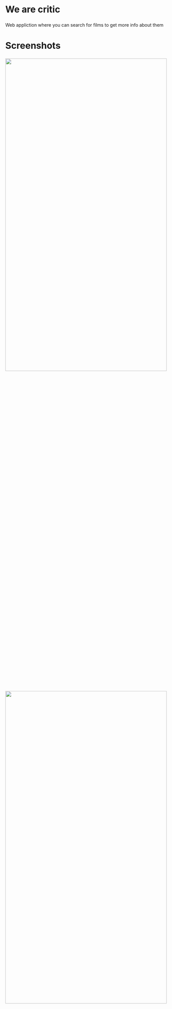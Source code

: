 <h1 align="left">We are critic</h1>

###

<p align="left">Web appliction where you can search for films to get more info about them</p>

###

<h1 align="left">Screenshots</h1>

###

<div align="center">
  <img height="200" src="https://i.imgur.com/NbV89yv.png" style="width:100%; height:50%;"/>
</div>

###

<div align="center">
  <img height="200" src="https://i.imgur.com/O27ZOrC.png" style="width:100%; height:50%;"/>
</div>

###

<div align="center">
  <img height="200" src="https://i.imgur.com/Vyx25Bu.png" style="width:100%; height:50%;"/>
</div>

###

<div align="center">
  <img height="200" src="https://i.imgur.com/lLvP8WQ.png" style="width:100%; height:50%;"/>
</div>

###

<div align="center">
  <img height="200" src="https://i.imgur.com/WdqNYLP.png" style="width:100%; height:50%;"/>
</div>
